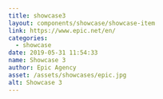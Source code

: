 ```yaml
---
title: showcase3
layout: components/showcase/showcase-item
link: https://www.epic.net/en/
categories:
  - showcase
date: 2019-05-31 11:54:33
name: Showcase 3
author: Epic Agency
asset: /assets/showcases/epic.jpg
alt: Showcase 3
---
```

